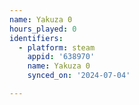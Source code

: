 ```yaml
---
name: Yakuza 0
hours_played: 0
identifiers:
  - platform: steam
    appid: '638970'
    name: Yakuza 0
    synced_on: '2024-07-04'

---
```


